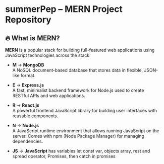 # summerPep – MERN Project Repository

## 🔥 What is MERN?

**MERN** is a popular stack for building full-featured web applications using JavaScript technologies across the stack:

- **M** → **MongoDB**  
  A NoSQL document-based database that stores data in flexible, JSON-like format.

- **E** → **Express.js**  
  A fast, minimalist backend framework for Node.js used to create RESTful APIs and web applications.

- **R** → **React.js**  
  A powerful frontend JavaScript library for building user interfaces with reusable components.

- **N** → **Node.js**  
  A JavaScript runtime environment that allows running JavaScript on the server. Comes with npm (Node Package Manager) for managing dependencies.


- **JS** → **JavaScript** 
has variables let const var, objects array, rest and spread operator, Promises, then catch in promises 